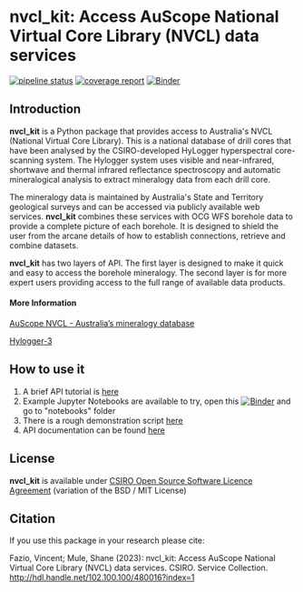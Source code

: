 # nvcl_kit: Access AuScope National Virtual Core Library (NVCL) data services

[![pipeline status](https://gitlab.com/csiro-geoanalytics/python-shared/nvcl_kit/badges/master/pipeline.svg)](https://gitlab.com/csiro-geoanalytics/python-shared/nvcl_kit/commits/master)
[![coverage report](https://gitlab.com/csiro-geoanalytics/python-shared/nvcl_kit/badges/master/coverage.svg)](https://gitlab.com/csiro-geoanalytics/python-shared/nvcl_kit/commits/master)
[![Binder](https://mybinder.org/badge_logo.svg)](https://mybinder.org/v2/gl/csiro-geoanalytics%2Fpython-shared%2Fnvcl_kit/HEAD)



## Introduction

**nvcl_kit** is a Python package that provides access to Australia's NVCL (National Virtual Core Library). This is a national database of drill cores that have been analysed by the CSIRO-developed HyLogger hyperspectral core-scanning system. The Hylogger system uses visible and near-infrared, shortwave and thermal infrared reflectance spectroscopy and automatic mineralogical analysis to extract mineralogy data from each drill core.

The mineralogy data is maintained by Australia's State and Territory geological surveys and can be accessed via publicly available web services. **nvcl_kit** combines these services with OCG WFS borehole data to provide a complete picture of each borehole. It is designed to shield the user from the arcane details of how to establish connections, retrieve and combine datasets.

**nvcl_kit** has two layers of API. The first layer is designed to make it quick and easy to access the borehole mineralogy. The second layer is for more expert users providing access to the full range of available data products. 

#### More Information

[AuScope NVCL - Australia’s mineralogy database](https://www.auscope.org.au/nvcl)  

[Hylogger-3](https://research.csiro.au/drill-core-lab/hylogger-3/)


## How to use it

1. A brief API tutorial is [here](https://gitlab.com/csiro-geoanalytics/python-shared/nvcl_kit/-/blob/master/introduction.rst)
2. Example Jupyter Notebooks are available to try, open this [![Binder](https://mybinder.org/badge_logo.svg)](https://mybinder.org/v2/gl/csiro-geoanalytics%2Fpython-shared%2Fnvcl_kit/HEAD) and go to "notebooks" folder
3. There is a rough demonstration script [here](https://gitlab.com/csiro-geoanalytics/python-shared/nvcl_kit/-/blob/master/demo.py)
4. API documentation can be found [here](https://csiro-geoanalytics.gitlab.io/python-shared/nvcl_kit)


## License

**nvcl_kit** is available under [CSIRO Open Source Software Licence Agreement](LICENSE) (variation of the BSD / MIT License)

## Citation

If you use this package in your research please cite:

Fazio, Vincent; Mule, Shane (2023): nvcl_kit: Access AuScope National Virtual Core Library (NVCL) data services. CSIRO. Service Collection. http://hdl.handle.net/102.100.100/480016?index=1
